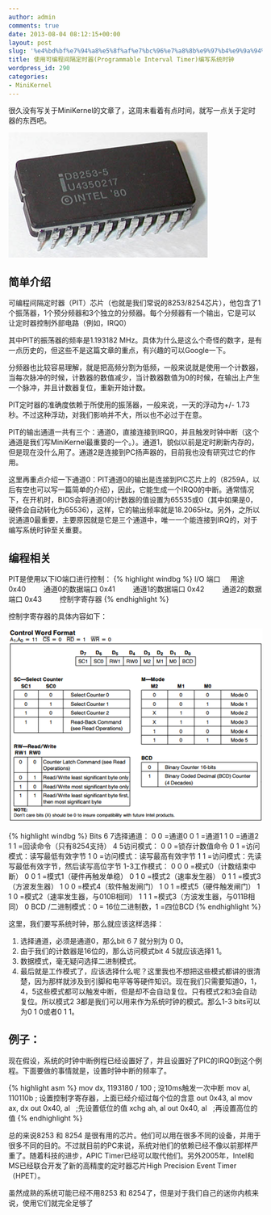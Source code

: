 ```yaml
---
author: admin
comments: true
date: 2013-08-04 08:12:15+00:00
layout: post
slug: '%e4%bd%bf%e7%94%a8%e5%8f%af%e7%bc%96%e7%a8%8b%e9%97%b4%e9%9a%94%e5%ae%9a%e6%97%b6%e5%99%a8programmable-interval-timer%e7%bc%96%e5%86%99%e7%b3%bb%e7%bb%9f%e6%97%b6%e9%92%9f'
title: 使用可编程间隔定时器(Programmable Interval Timer)编写系统时钟
wordpress_id: 290
categories:
- MiniKernel
---
```


很久没有写关于MiniKernel的文章了，这周末看着有点时间，就写一点关于定时器的东西吧。

[![8253](/uploads/2013/08/8253.jpg)](/uploads/2013/08/8253.jpg)


## 简单介绍


可编程间隔定时器（PIT）芯片（也就是我们常说的8253/8254芯片），他包含了1个振荡器，1个预分频器和3个独立的分频器。每个分频器有一个输出，它是可以让定时器控制外部电路（例如，IRQ0）

其中PIT的振荡器的频率是1.193182 MHz。具体为什么是这么个奇怪的数字，是有一点历史的，但这些不是这篇文章的重点，有兴趣的可以Google一下。

分频器也比较容易理解，就是把高频分割为低频，一般来说就是使用一个计数器，当每次脉冲的时候，计数器的数值减少，当计数器数值为0的时候，在输出上产生一个脉冲，并且计数器复位，重新开始计数。

PIT定时器的准确度依赖于所使用的振荡器，一般来说，一天的浮动为+/- 1.73秒。不过这种浮动，对我们影响并不大，所以也不必过于在意。

PIT的输出通道一共有三个：通道0，直接连接到IRQ0，并且触发时钟中断（这个通道是我们写MiniKernel最重要的一个。）。通道1，貌似以前是定时刷新内存的，但是现在没什么用了。通道2是连接到PC扬声器的，目前我也没有研究过它的作用。

这里再重点介绍一下通道0：PIT通道0的输出是连接到PIC芯片上的（8259A，以后有空也可以写一篇简单的介绍），因此，它能生成一个IRQ0的中断。通常情况下，在开机时，BIOS会将通道0的计数器的值设置为65535或0（其中如果是0，硬件会自动转化为65536），这样，它的输出频率就是18.2065Hz。另外，之所以说通道0最重要，主要原因就是它是三个通道中，唯一一个能连接到IRQ的，对于编写系统时钟至关重要。



## 编程相关

PIT是使用以下IO端口进行控制：
{% highlight windbg %}
I/O 端口     用途
0x40         通道0的数据端口
0x41         通道1的数据端口
0x42         通道2的数据端口
0x43         控制字寄存器
{% endhighlight %}

控制字寄存器的具体内容如下：

[![8253cw](/uploads/2013/08/8253cw.png)](/uploads/2013/08/8253cw.png)

{% highlight windbg %}
Bits
6 7选择通道：
0 0 =通道0
0 1 =通道1
1 0 =通道2
1 1 =回读命令（只有8254支持）
4 5访问模式：
0 0 =锁存计数值命令
0 1 =访问模式：读写最低有效字节
1 0 =访问模式：读写最高有效字节
1 1 =访问模式：先读写最低有效字节，然后读写高位字节
1-3工作模式：
0 0 0 =模式0（计数结束中断）
0 0 1 =模式1（硬件再触发单稳）
0 1 0 =模式2（速率发生器）
0 1 1 =模式3（方波发生器）
1 0 0 =模式4（软件触发闸门）
1 0 1 =模式5（硬件触发闸门）
1 1 0 =模式2（速率发生器，与010B相同）
1 1 1 =模式3（方波发生器，与011B相同）
0 BCD /二进制模式：0 = 16位二进制数，1 =四位BCD</blockquote>
{% endhighlight %}


这里，我们要写系统时钟，那么就应该这样选择：

  1. 选择通道，必须是通道0，那么bit 6 7 就分别为 0 0。  
  2. 由于我们的计数器是16位的，那么访问模式bit 4 5就应该选择1 1。  
  3. 数据模式，毫无疑问选择二进制模式。  
  4. 最后就是工作模式了，应该选择什么呢？这里我也不想把这些模式都讲的很清楚，因为那样就涉及到引脚和电平等等硬件知识。现在我们只需要知道0，1，4，5这些模式都可以触发中断，但是却不会自动复位。只有模式2和3会自动复位。所以模式2 3都是我们可以用来作为系统时钟的模式。那么1-3 bits可以为0 1 0或者0 1 1。

## 例子：  

现在假设，系统的时钟中断例程已经设置好了，并且设置好了PIC的IRQ0到这个例程。下面要做的事情就是，设置时钟中断的频率了。

{% highlight asm %}
mov dx, 1193180 / 100 ; 没10ms触发一次中断
mov al, 110110b ; 设置控制字寄存器，上面已经介绍过每个位的含意
out 0x43, al
mov ax, dx
out 0x40, al   ;先设置低位的值
xchg ah, al
out 0x40, al   ;再设置高位的值
{% endhighlight %}


总的来说8253 和 8254 是很有用的芯片。他们可以用在很多不同的设备，并用于很多不同的目的。不过就目前的PC来说，系统对他们的依赖已经不像以前那样严重了。随着科技的进步，APIC Timer已经可以取代他们。另外2005年，Intel和MS已经联合开发了新的高精度的定时器芯片High Precision Event Timer（HPET）。

虽然成熟的系统可能已经不用8253 和 8254了，但是对于我们自己的迷你内核来说，使用它们就完全足够了
